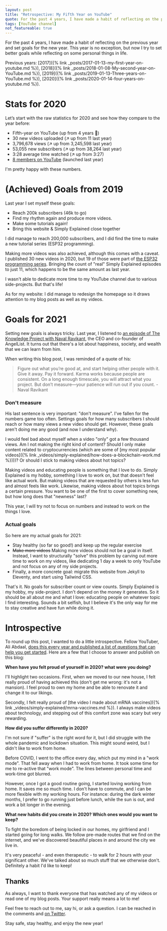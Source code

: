 ```yaml
---
layout: post
title: "Retrospective: My Fifth Year on YouTube"
quote: For the past 4 years, I have made a habit of reflecting on the previous year and set goals for the new year. This year is no exception, but now I try to set better goals while reflecting on some personal things in life.
tags: [YouTube channel]
not_featureable: true
---
```


For the past 4 years, I have made a habit of reflecting on the previous year and set goals for the new year. This year is no exception, but now I try to set better goals while reflecting on some personal things in life.

<!--more-->

Previous years: [2017]({% link _posts/2017-01-13-my-first-year-on-youtube.md %}), [2018]({% link _posts/2018-01-08-My-second-year-on-YouTube.md %}), [2019]({% link _posts/2019-01-13-Three-years-on-YouTube.md %}), [2020]({% link _posts/2020-01-14-four-years-on-youtube.md %}).

# Stats for 2020
Let’s start with the raw statistics for 2020 and see how they compare to the year before:

* Fifth-year on YouTube (up from 4 years 🤪)
* 30 new videos uploaded (↗️ up from 11 last year)
* 3,796,678 views (↗️ up from 3,245,598 last year)
* 53,055 new subscribers (↗️ up from 38,264 last year)
* 3:28 average time watched (↗️ up from 3:27)
* [8 members on YouTube](https://www.youtube.com/channel/UCnxrdFPXJMeHru_b4Q_vTPQ/join) (launched last year)

I'm pretty happy with these numbers.

# (Achieved) Goals from 2019
Last year I set myself these goals:

* Reach 200k subscribers (46k to go)
* Find my rhythm again and produce more videos.
* Make some tutorials again!
* Bring this website & Simply Explained close together

I did manage to reach 200,000 subscribers, and I did find the time to make a new tutorial series (ESP32 programming).

Making more videos was also achieved, although this comes with a caveat. I published 30 new videos in 2020, but 19 of those were part of [the ESP32 programming series](https://www.youtube.com/playlist?list=PLzvRQMJ9HDiQ3OIuBWCEW6yE0S0LUWhGU). Bringing the count of "real" Simply Explained episodes to just 11, which happens to be the same amount as last year.

I wasn't able to dedicate more time to my YouTube channel due to various side-projects. But that's life! 

As for my website: I did manage to redesign the homepage so it draws attention to my blog posts as well as my videos. 

# Goals for 2021
Setting new goals is always tricky. Last year, I listened to [an episode of The Knowledge Project with Naval Ravikant](https://fs.blog/knowledge-project/naval-ravikant/), the CEO and co-founder of AngelList. It turns out that there's a lot about happiness, society, and wealth that we can learn from him.

When writing this blog post, I was reminded of a quote of his:

> Figure out what you’re good at, and start helping other people with it. Give it away. Pay it forward. Karma works because people are consistent. On a long enough timescale, you will attract what you project. But don’t measure—your patience will run out if you count. - Naval Ravikant

### Don't measure
His last sentence is very important: "don't measure". I've fallen for the numbers game too often. Settings goals for how many subscribers I should reach or how many views a new video should get. However, these goals aren't doing me any good (and now I understand why).

I would feel bad about myself when a video "only" got a few thousand views. Am I not making the right kind of content? Should I only make content related to cryptocurrencies (which are some of [my most popular videos]({% link _videos/simply-explained/how-does-a-blockchain-work.md %})))? Or should I stick to making videos about hot topics?

Making videos and educating people is something that I love to do. Simply Explained is my hobby, something I love to work on, but that doesn't feel like actual work. But making videos that are requested by others is less fun and almost feels like work. Likewise, making videos about hot topics brings a certain pressure. You want to be one of the first to cover something new, but how long does that "newness" last?

This year, I will try not to focus on numbers and instead to work on the things I love.

### Actual goals
So here are my actual goals for 2021:

* Stay healthy (so far so good!) and keep up the regular exercise
* <del>Make more videos</del> Making more videos should not be a goal in itself. Instead, I want to structurally "solve" this problem by carving out more time to work on my videos, like dedicating 1 day a week to only YouTube and not focus on any of my side projects.
* Finally, a more concrete goal: migrate this website from Jekyll to Eleventy, and start using Tailwind CSS.

That's it. No goals for subscriber count or view counts. Simply Explained is my hobby, my side-project. I don't depend on the money it generates. So it should be all about me and what I love: educating people on whatever topic I find interesting. Sounds a bit selfish, but I believe it's the only way for me to stay creative and have fun while doing it.

# Introspective
To round up this post, I wanted to do a little introspective. Fellow YouTuber, Ali Abdaal, [does this every year and published a list of questions that can help you get started](http://email.aliabdaal.com/issues/the-most-important-thing-i-do-each-year-295509?utm_campaign=Sunday%20Snippets&utm_medium=email&utm_source=Revue%20newsletter). Here are a few that I choose to answer and publish on this blog:

**When have you felt proud of yourself in 2020? what were you doing?**

I'll highlight two occasions. First, when we moved to our new house, I felt really proud of having achieved this (don't get me wrong: it's not a mansion). I feel proud to own my home and be able to renovate it and change it to our likings.

Secondly, I felt really proud of [the video I made about mRNA vaccines]({% link _videos/simply-explained/mrna-vaccines.md %}). I always make videos about technology, and stepping out of this comfort zone was scary but very rewarding.

**How did you suffer differently in 2020?**

I'm not sure if "suffer" is the right word for it, but I did struggle with the whole pandemic and lockdown situation. This might sound weird, but I didn't like to work from home.

Before COVID, I went to the office every day, which put my mind in a "work mode".  That fell away when I had to work from home. It took some time for me to re-active that "work mode". The lines between personal time and work-time got blurred.

However, once I got a good routine going, I started loving working from home. It saves me so much time. I don't have to commute, and I can be more flexible with my working hours. For instance: during the dark winter months, I prefer to go running just before lunch, while the sun is out, and work a bit longer in the evening.

**What new habits did you create in 2020? Which ones would you want to keep?**

To fight the boredom of being locked in our homes, my girlfriend and I started going for long walks. We follow pre-made routes that we find on the internet, and we've discovered beautiful places in and around the city we live in.

It's very peaceful - and even therapeutic - to walk for 2 hours with your significant other. We've talked about so much stuff that we otherwise don't. Definitely a habit I'd like to keep!

## Thanks
As always, I want to thank everyone that has watched any of my videos or read one of my blog posts. Your support really means a lot to me!

Feel free to reach out to me, say hi, or ask a question. I can be reached in the comments and [on Twitter](https://twitter.com/Savjee/).

Stay safe, stay healthy, and enjoy the new year!
